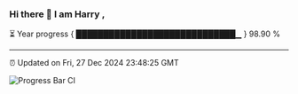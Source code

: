 ### Hi there 👋 I am Harry , 

⏳ Year progress { █████████████████████████████▁ } 98.90 %

---

⏰ Updated on Fri, 27 Dec 2024 23:48:25 GMT

![Progress Bar CI](https://github.com/duykhang68/duykhang68/workflows/Progress%20Bar%20CI/badge.svg)
